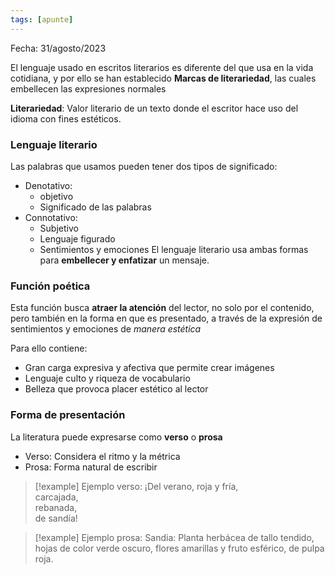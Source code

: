 ```yaml
---
tags: [apunte]
---
```

Fecha: 31/agosto/2023

El lenguaje usado en escritos literarios es diferente del que usa en la vida cotidiana, y por ello se han establecido **Marcas de literariedad**, las cuales embellecen las expresiones normales

**Literariedad**: Valor literario de un texto donde el escritor hace uso del idioma con fines estéticos.

### Lenguaje literario
Las palabras que usamos pueden tener dos tipos de significado:
- Denotativo:
	- objetivo
	- Significado de las palabras
- Connotativo:
	- Subjetivo
	- Lenguaje figurado
	- Sentimientos y emociones
El lenguaje literario usa ambas formas para **embellecer y enfatizar** un mensaje.

### Función poética
Esta función busca **atraer la atención** del lector, no solo por el contenido, pero también en la forma en que es presentado, a través de la expresión de sentimientos y emociones de *manera estética*

Para ello contiene:
- Gran carga expresiva y afectiva que permite crear imágenes
- Lenguaje culto y riqueza de vocabulario
- Belleza que provoca placer estético al lector

### Forma de presentación
La literatura puede expresarse como **verso** o **prosa**
- Verso: Considera el ritmo y la métrica
- Prosa: Forma natural de escribir

> [!example] Ejemplo verso:
¡Del verano, roja y fría, <br/>
carcajada, <br/>
rebanada, <br/>
de sandía! <br/>
 
>[!example] Ejemplo prosa:
Sandia: Planta herbácea de tallo tendido, hojas de color verde oscuro, flores amarillas y fruto esférico, de pulpa roja.
